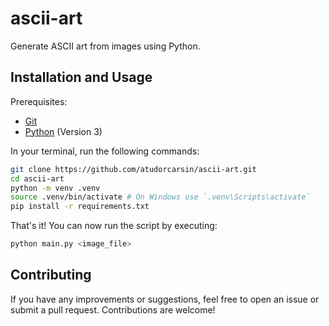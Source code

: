 # ascii-art

Generate ASCII art from images using Python.

## Installation and Usage

Prerequisites:
- [Git](https://git-scm.com)
- [Python](https://www.python.org) (Version 3)

In your terminal, run the following commands:
```bash
git clone https://github.com/atudorcarsin/ascii-art.git
cd ascii-art
python -m venv .venv
source .venv/bin/activate # On Windows use `.venv\Scripts\activate`
pip install -r requirements.txt
```
That's it! You can now run the script by executing:
```bash
python main.py <image_file>
```

## Contributing
If you have any improvements or suggestions, feel free to open an issue or submit a pull request. Contributions are welcome!
